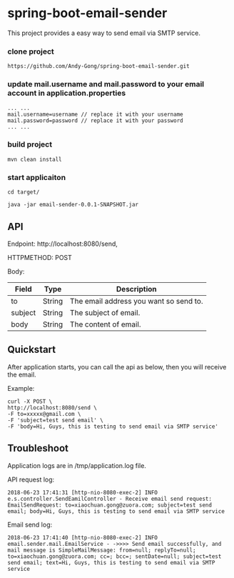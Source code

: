 # spring-boot-email-sender
This project provides a easy way to send email via SMTP service.

### clone project
```
https://github.com/Andy-Gong/spring-boot-email-sender.git
```
### update mail.username and mail.password to your email account in application.properties
   ```
   ... ...
   mail.username=username // replace it with your username
   mail.password=password // replace it with your password
   ... ...
   ```
### build project
```
mvn clean install
```
### start applicaiton
```
cd target/

java -jar email-sender-0.0.1-SNAPSHOT.jar
```
## API
Endpoint: http://localhost:8080/send, 

HTTPMETHOD: POST

Body:

| Field     | Type    | Description |
| --------|---------|-------|
| to  | String   | The email address you want so send to.  |
| subject | String | The subject of email.   |
| body | String | The content of email.   |

## Quickstart
After application starts, you can call the api as below, then you will receive the email.

Example:
   ```
   curl -X POST \
  http://localhost:8080/send \
  -F to=xxxxx@gmail.com \
  -F 'subject=test send email' \
  -F 'body=Hi, Guys, this is testing to send email via SMTP service'
   ```
## Troubleshoot
Application logs are in /tmp/application.log file.

API request log:
```
2018-06-23 17:41:31 [http-nio-8080-exec-2] INFO  e.s.controller.SendEamilController - Receive email send request: EmailSendRequest: to=xiaochuan.gong@zuora.com; subject=test send email; body=Hi, Guys, this is testing to send email via SMTP service
```
Email send log:
```
2018-06-23 17:41:40 [http-nio-8080-exec-2] INFO  email.sender.mail.EmailService - ->>>> Send email successfully, and mail message is SimpleMailMessage: from=null; replyTo=null; to=xiaochuan.gong@zuora.com; cc=; bcc=; sentDate=null; subject=test send email; text=Hi, Guys, this is testing to send email via SMTP service
```
